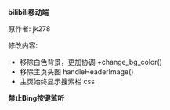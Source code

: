 **bilibili移动端**

原作者: jk278

修改内容:
- 移除白色背景，更加协调 +change_bg_color()
- 移除主页头图 handleHeaderImage()
- 主页始终显示搜索栏 css

**禁止Bing按键监听**
